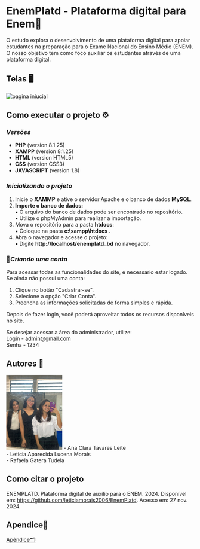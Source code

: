 # EnemPlatd - Plataforma digital para Enem📌

O estudo explora o desenvolvimento de uma plataforma digital para apoiar 
estudantes na preparação para o Exame Nacional do Ensino Médio (ENEM). 
O nosso objetivo tem como foco auxiliar os estudantes através de uma plataforma digital.

## Telas 🖥
![pagina iniucial](..)

## Como executar o projeto ⚙
### *Versões*
- **PHP** (version 8.1.25)
- **XAMPP** (version  8.1.25)
- **HTML** (version HTML5)
- **CSS** (version CSS3)
- **JAVASCRIPT** (version 1.8)

### *Inicializando o projeto*
1. Inicie o **XAMMP** e ative o servidor Apache e o banco de dados **MySQL**.<br>
2. **Importe o banco de dados:**<br>
   ▪ O arquivo do banco de dados pode ser encontrado no repositório.<br>
   ▪ Utilize o phpMyAdmin para realizar a importação.<br>
3. Mova o repositório para a pasta **htdocs**:<br>
   ▪ Coloque na pasta **c:\xampp\htdocs** .<br>
4. Abra o navegador e acesse o projeto:<br>
   ▪ Digite **http://localhost/enemplatd_bd** no navegador.

### 🚀*Criando uma conta*
Para acessar todas as funcionalidades do site, é necessário estar logado. Se ainda não possui uma conta:

1. Clique no botão "Cadastrar-se".<br>
2. Selecione a opção "Criar Conta".<br>
3. Preencha as informações solicitadas de forma simples e rápida.<br>

Depois de fazer login, você poderá aproveitar todos os recursos disponíveis no site.<br>

Se desejar acessar a área do administrador, utilize:<br>
Login - admin@gmail.com<br>
Senha - 1234

## Autores 🤝
<img src="autores.jpeg" alt="Autores" width="150"/>
- Ana Clara Tavares Leite<br>
- Leticia Aparecida Lucena Morais<br>
- Rafaela Gatera Tudela

## Como citar o projeto
ENEMPLATD. Plataforma digital de auxílio para o ENEM. 2024. Disponível em: <https://github.com/leticiamorais2006/EnemPlatd>. Acesso em: 27 nov. 2024.

## Apendice🔗
[Apêndice🗂️](APÊNDICE.docx)
